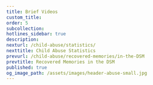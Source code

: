 ```yaml
---
title: Brief Videos
custom_title:
order: 5
subcollection:
hotlines_sidebar: true
description:
nexturl: /child-abuse/statistics/
nexttitle: Child Abuse Statistics
prevurl: /child-abuse/recovered-memories/in-the-DSM
prevtitle: Recovered Memories in the DSM
published: true
og_image_path: /assets/images/header-abuse-small.jpg
---
```

